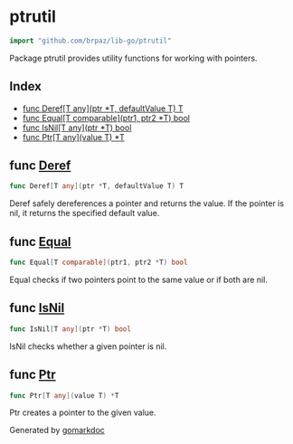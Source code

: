<!-- Code generated by gomarkdoc. DO NOT EDIT -->

# ptrutil

```go
import "github.com/brpaz/lib-go/ptrutil"
```

Package ptrutil provides utility functions for working with pointers.

## Index

- [func Deref\[T any\]\(ptr \*T, defaultValue T\) T](<#Deref>)
- [func Equal\[T comparable\]\(ptr1, ptr2 \*T\) bool](<#Equal>)
- [func IsNil\[T any\]\(ptr \*T\) bool](<#IsNil>)
- [func Ptr\[T any\]\(value T\) \*T](<#Ptr>)


<a name="Deref"></a>
## func [Deref](<https://github.com/brpaz/lib-go/blob/main/ptrutil/ptr.go#L10>)

```go
func Deref[T any](ptr *T, defaultValue T) T
```

Deref safely dereferences a pointer and returns the value. If the pointer is nil, it returns the specified default value.

<a name="Equal"></a>
## func [Equal](<https://github.com/brpaz/lib-go/blob/main/ptrutil/ptr.go#L23>)

```go
func Equal[T comparable](ptr1, ptr2 *T) bool
```

Equal checks if two pointers point to the same value or if both are nil.

<a name="IsNil"></a>
## func [IsNil](<https://github.com/brpaz/lib-go/blob/main/ptrutil/ptr.go#L18>)

```go
func IsNil[T any](ptr *T) bool
```

IsNil checks whether a given pointer is nil.

<a name="Ptr"></a>
## func [Ptr](<https://github.com/brpaz/lib-go/blob/main/ptrutil/ptr.go#L4>)

```go
func Ptr[T any](value T) *T
```

Ptr creates a pointer to the given value.

Generated by [gomarkdoc](<https://github.com/princjef/gomarkdoc>)
